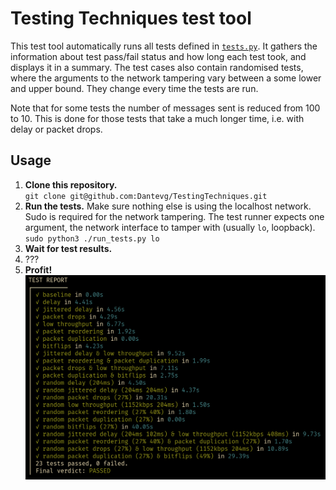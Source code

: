 # Testing Techniques test tool
This test tool automatically runs all tests defined in [`tests.py`](./tests.py).
It gathers the information about test pass/fail status and how long each test
took, and displays it in a summary.
The test cases also contain randomised tests, where the arguments to the network
tampering vary between a some lower and upper bound. They change every time the
tests are run.

Note that for some tests the number of messages sent is reduced from 100 to 10.
This is done for those tests that take a much longer time, i.e. with delay or
packet drops.

## Usage
1. **Clone this repository.**  
    `git clone git@github.com:Dantevg/TestingTechniques.git`
2. **Run the tests.** Make sure nothing else is using the localhost network.
    Sudo is required for the network tampering. The test runner expects one
    argument, the network interface to tamper with (usually `lo`, loopback).  
    `sudo python3 ./run_tests.py lo`
3. **Wait for test results.**
4. ???
5. **Profit!**
    ![test report / summary](./img/screenshot.png)
